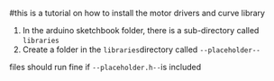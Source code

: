 #this is a tutorial on how to install the motor drivers and curve library

1. In the arduino sketchbook folder, there is a sub-directory called `libraries`
2. Create a folder in the `libraries`directory called `--placeholder--`

files should run fine if `--placeholder.h--`is included
